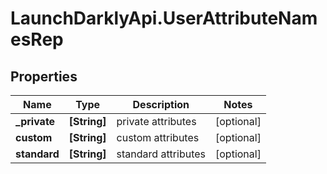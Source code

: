 # LaunchDarklyApi.UserAttributeNamesRep

## Properties

Name | Type | Description | Notes
------------ | ------------- | ------------- | -------------
**_private** | **[String]** | private attributes | [optional] 
**custom** | **[String]** | custom attributes | [optional] 
**standard** | **[String]** | standard attributes | [optional] 


